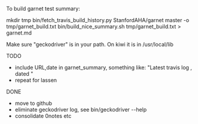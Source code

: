 To build garnet test summary:

  mkdir tmp
  bin/fetch_travis_build_history.py StanfordAHA/garnet master -o tmp/garnet_build.txt
  bin/build_nice_summary.sh tmp/garnet_build.txt > garnet.md

Make sure "geckodriver" is in your path. On kiwi it is in /usr/local/lib


TODO
- include URL,date in garnet_summary, something like:
  "Latest travis log <url>, dated <date>"
- repeat for lassen


DONE
- move to github
- eliminate geckodriver log, see bin/geckodriver --help
- consolidate 0notes etc


